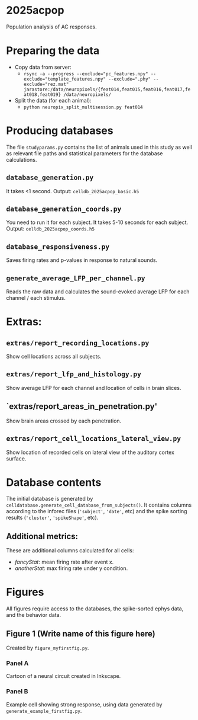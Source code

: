 #  2025acpop
Population analysis of AC responses.

# Preparing the data
* Copy data from server:
  * `rsync -a --progress --exclude="pc_features.npy" --exclude="template_features.npy" --exclude=".phy" --exclude="rez.mat" jarastore:/data/neuropixels/{feat014,feat015,feat016,feat017,feat018,feat019} /data/neuropixels/`
* Split the data (for each animal): 
  * `python neuropix_split_multisession.py feat014`

# Producing databases
The file `studyparams.py` contains the list of animals used in this study as well as relevant file paths and statistical parameters for the database calculations.

## `database_generation.py`
It takes <1 second.
Output: `celldb_2025acpop_basic.h5`

## `database_generation_coords.py`
You need to run it for each subject. It takes 5-10 seconds for each subject.
Output: `celldb_2025acpop_coords.h5`

## `database_responsiveness.py`
Saves firing rates and p-values in response to natural sounds.

## `generate_average_LFP_per_channel.py`
Reads the raw data and calculates the sound-evoked average LFP for each channel / each stimulus.


# Extras:

## `extras/report_recording_locations.py`
Show cell locations across all subjects.

## `extras/report_lfp_and_histology.py`
Show average LFP for each channel and location of cells in brain slices.

## `extras/report_areas_in_penetration.py'
Show brain areas crossed by each penetration.

## `extras/report_cell_locations_lateral_view.py`
Show location of recorded cells on lateral view of the auditory cortex surface.



# Database contents

The initial database is generated by `celldatabase.generate_cell_database_from_subjects()`.
It contains columns according to the inforec files (`'subject'`, `'date'`, etc) and the spike sorting results (`'cluster'`, `'spikeShape'`, etc).


## Additional metrics:
These are additional columns calculated for all cells:

* *fancyStat*: mean firing rate after event x.
* *anotherStat*: max firing rate under y condition.


# Figures

All figures require access to the databases, the spike-sorted ephys data, and the behavior data.

## Figure 1 (Write name of this figure here)
Created by `figure_myfirstfig.py`.

### Panel A
Cartoon of a neural circuit created in Inkscape.
### Panel B
Example cell showing strong response, using data generated by `generate_example_firstfig.py`.

